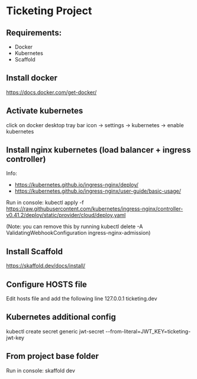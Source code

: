 # Ticketing Project

## Requirements:

- Docker
- Kubernetes
- Scaffold

## Install docker

https://docs.docker.com/get-docker/

## Activate kubernetes

click on docker desktop tray bar icon -> settings -> kubernetes -> enable kubernetes

## Install nginx kubernetes (load balancer + ingress controller)

Info:

- https://kubernetes.github.io/ingress-nginx/deploy/
- https://kubernetes.github.io/ingress-nginx/user-guide/basic-usage/

Run in console: kubectl apply -f https://raw.githubusercontent.com/kubernetes/ingress-nginx/controller-v0.41.2/deploy/static/provider/cloud/deploy.yaml

(Note: you can remove this by running kubectl delete -A ValidatingWebhookConfiguration ingress-nginx-admission)

## Install Scaffold

https://skaffold.dev/docs/install/

## Configure HOSTS file

Edit hosts file and add the following line
127.0.0.1 ticketing.dev

## Kubernetes additional config

kubectl create secret generic jwt-secret --from-literal=JWT_KEY=ticketing-jwt-key

## From project base folder

Run in console: skaffold dev
